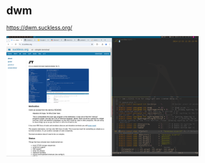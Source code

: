# dwm
https://dwm.suckless.org/

![Screenshot](/screenshots/Dwm_2024-12-25_12-40.png?raw=true "Screenshot")
